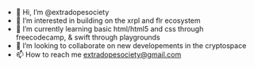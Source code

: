 - 👋 Hi, I’m @extradopesociety
- 👀 I’m interested in building on the xrpl and flr ecosystem
- 🌱 I’m currently learning basic html/html5 and css through freecodecamp, & swift through playgrounds
- 💞️ I’m looking to collaborate on new developements in the cryptospace
- 📫 How to reach me extradopesociety@gmail.com

<!---
extradopesociety/extradopesociety is a ✨ special ✨ repository because its `README.md` (this file) appears on your GitHub profile.
You can click the Preview link to take a look at your changes.
--->
